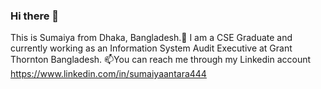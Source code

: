 ### Hi there 👋
This is Sumaiya from Dhaka, Bangladesh.🔭 I am a CSE Graduate and currently working as an Information System Audit Executive at Grant Thornton Bangladesh. 
📫You can reach me through my Linkedin account https://www.linkedin.com/in/sumaiyaantara444

<!--
**sumaiya-antara/sumaiya-antara** is a ✨ _special_ ✨ repository because its `README.md` (this file) appears on your GitHub profile.

Here are some ideas to get you started:

-  I’m currently working on ...
- 🌱 I’m currently learning ...
- 👯 I’m looking to collaborate on ...
- 🤔 I’m looking for help with ...
- 💬 Ask me about ...
- 📫 How to reach me: ...
- 😄 Pronouns: ...
- ⚡ Fun fact: ...
-->
